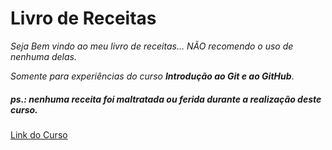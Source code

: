 # Livro de Receitas

_Seja Bem vindo ao meu livro de receitas... NÃO recomendo o uso de nenhuma delas._

_Somente para experiências do curso **Introdução ao Git e ao GitHub**_.

##### ps.: _nenhuma receita foi maltratada ou ferida durante a realização deste curso_.

[Link do Curso](https://web.digitalinnovation.one/course/introducao-ao-git-e-ao-github/learning/75b9fe49-6ed4-4480-83a7-7e37fc356aa9/ "Digital Innovation")

